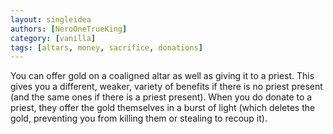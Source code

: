 ```yaml
---
layout: singleidea
authors: [NeroOneTrueKing]
category: [vanilla]
tags: [altars, money, sacrifice, donations]
---
```

You can offer gold on a coaligned altar as well as giving it to a priest. This gives you a different, weaker, variety of benefits if there is no priest present (and the same ones if there is a priest present). When you do donate to a priest, they offer the gold themselves in a burst of light (which deletes the gold, preventing you from killing them or stealing to recoup it).
